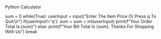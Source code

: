 Python Calculator



sum = 0
while(True):
    userInput = input("Enter The Item Price Or Press q To Quit:\n")
    if(userInput!='q'):
        sum = sum + int(userInput)
        print(f"Your Order Total Is:{sum}")
    else:
        print(f"Your Bill Total Is {sum}. Thanks For Shopping With Us")
        break
